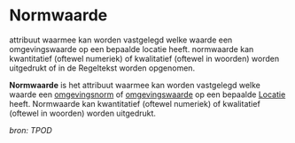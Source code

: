 # Normwaarde

attribuut waarmee kan worden vastgelegd welke waarde een omgevingswaarde op een bepaalde locatie heeft. normwaarde kan kwantitatief (oftewel numeriek) of kwalitatief (oftewel in woorden) worden uitgedrukt of in de Regeltekst worden opgenomen.

**Normwaarde** is het attribuut waarmee kan worden vastgelegd welke waarde een [omgevingsnorm](#begrip-omgevingsnorm) of [omgevingswaarde](#begrip-omgevingswaarde) op een bepaalde [Locatie](#begrip-locatie) heeft. Normwaarde kan kwantitatief (oftewel numeriek) of kwalitatief (oftewel in woorden) worden uitgedrukt. 

*bron: TPOD*
